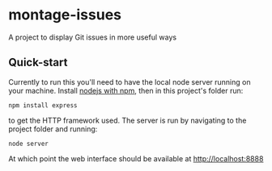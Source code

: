 montage-issues
==============

A project to display Git issues in more useful ways

Quick-start
-----------

Currently to run this you'll need to have the local node server running on your machine. Install [nodejs with npm](http://nodejs.org/), then in this project's folder run:

    npm install express

to get the HTTP framework used. The server is run by navigating to the project folder and running:

    node server

At which point the web interface should be available at [http://localhost:8888](http://localhost:8888)
